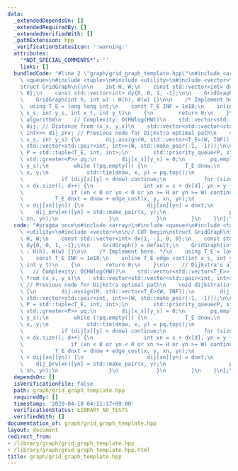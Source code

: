 ```yaml
---
data:
  _extendedDependsOn: []
  _extendedRequiredBy: []
  _extendedVerifiedWith: []
  _pathExtension: hpp
  _verificationStatusIcon: ':warning:'
  attributes:
    '*NOT_SPECIAL_COMMENTS*': ''
    links: []
  bundledCode: "#line 2 \"graph/grid_graph_template.hpp\"\n#include <array>\n#include\
    \ <queue>\n#include <tuple>\n#include <utility>\n#include <vector>\n\n// CUT begin\n\
    struct GridGraph\n{\n\n    int H, W;\n    const std::vector<int> dx{1, -1, 0,\
    \ 0};\n    const std::vector<int> dy{0, 0, 1, -1};\n\n    GridGraph() = default;\n\
    \    GridGraph(int h, int w) : H(h), W(w) {}\n\n    /* Implement here. */\n  \
    \  using T_E = long long int;\n    const T_E INF = 1e18;\n    inline T_E edge_cost(int\
    \ x_s, int y_s, int x_t, int y_t)\n    {\n        return 0;\n    }\n\n    // Dijkstra's\
    \ algorithm\n    // Complexity: O(HWlog(HW))\n    std::vector<std::vector<T_E>>\
    \ dij; // Distance from (x_s, y_s)\n    std::vector<std::vector<std::pair<int,\
    \ int>>> dij_prv; // Previous node for Dijkstra optimal path\n    void dijkstra(int\
    \ x_s, int y_s) {\n        dij.assign(H, std::vector<T_E>(W, INF));\n        dij_prv.assign(H,\
    \ std::vector<std::pair<int, int>>(W, std::make_pair(-1, -1)));\n\n        using\
    \ P = std::tuple<T_E, int, int>;\n        std::priority_queue<P, std::vector<P>,\
    \ std::greater<P>> pq;\n        dij[x_s][y_s] = 0;\n        pq.emplace(0, x_s,\
    \ y_s);\n        while (!pq.empty()) {\n            T_E dnow;\n            int\
    \ x, y;\n            std::tie(dnow, x, y) = pq.top();\n            pq.pop();\n\
    \            if (dij[x][y] < dnow) continue;\n            for (size_t d = 0; d\
    \ < dx.size(); d++) {\n                int xn = x + dx[d], yn = y + dy[d];\n \
    \               if (xn < 0 or yn < 0 or xn >= H or yn >= W) continue;\n      \
    \          T_E dnxt = dnow + edge_cost(x, y, xn, yn);\n                if (dnxt\
    \ < dij[xn][yn]) {\n                    dij[xn][yn] = dnxt;\n                \
    \    dij_prv[xn][yn] = std::make_pair(x, y);\n                    pq.emplace(dnxt,\
    \ xn, yn);\n                }\n            }\n        }\n    }\n};\n"
  code: "#pragma once\n#include <array>\n#include <queue>\n#include <tuple>\n#include\
    \ <utility>\n#include <vector>\n\n// CUT begin\nstruct GridGraph\n{\n\n    int\
    \ H, W;\n    const std::vector<int> dx{1, -1, 0, 0};\n    const std::vector<int>\
    \ dy{0, 0, 1, -1};\n\n    GridGraph() = default;\n    GridGraph(int h, int w)\
    \ : H(h), W(w) {}\n\n    /* Implement here. */\n    using T_E = long long int;\n\
    \    const T_E INF = 1e18;\n    inline T_E edge_cost(int x_s, int y_s, int x_t,\
    \ int y_t)\n    {\n        return 0;\n    }\n\n    // Dijkstra's algorithm\n \
    \   // Complexity: O(HWlog(HW))\n    std::vector<std::vector<T_E>> dij; // Distance\
    \ from (x_s, y_s)\n    std::vector<std::vector<std::pair<int, int>>> dij_prv;\
    \ // Previous node for Dijkstra optimal path\n    void dijkstra(int x_s, int y_s)\
    \ {\n        dij.assign(H, std::vector<T_E>(W, INF));\n        dij_prv.assign(H,\
    \ std::vector<std::pair<int, int>>(W, std::make_pair(-1, -1)));\n\n        using\
    \ P = std::tuple<T_E, int, int>;\n        std::priority_queue<P, std::vector<P>,\
    \ std::greater<P>> pq;\n        dij[x_s][y_s] = 0;\n        pq.emplace(0, x_s,\
    \ y_s);\n        while (!pq.empty()) {\n            T_E dnow;\n            int\
    \ x, y;\n            std::tie(dnow, x, y) = pq.top();\n            pq.pop();\n\
    \            if (dij[x][y] < dnow) continue;\n            for (size_t d = 0; d\
    \ < dx.size(); d++) {\n                int xn = x + dx[d], yn = y + dy[d];\n \
    \               if (xn < 0 or yn < 0 or xn >= H or yn >= W) continue;\n      \
    \          T_E dnxt = dnow + edge_cost(x, y, xn, yn);\n                if (dnxt\
    \ < dij[xn][yn]) {\n                    dij[xn][yn] = dnxt;\n                \
    \    dij_prv[xn][yn] = std::make_pair(x, y);\n                    pq.emplace(dnxt,\
    \ xn, yn);\n                }\n            }\n        }\n    }\n};\n"
  dependsOn: []
  isVerificationFile: false
  path: graph/grid_graph_template.hpp
  requiredBy: []
  timestamp: '2020-04-18 04:11:17+09:00'
  verificationStatus: LIBRARY_NO_TESTS
  verifiedWith: []
documentation_of: graph/grid_graph_template.hpp
layout: document
redirect_from:
- /library/graph/grid_graph_template.hpp
- /library/graph/grid_graph_template.hpp.html
title: graph/grid_graph_template.hpp
---
```

